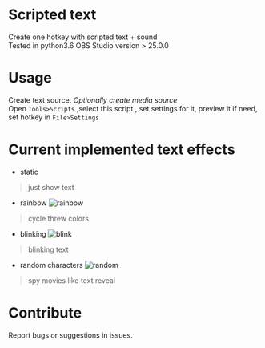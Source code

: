 # Scripted text
Create one hotkey with scripted text + sound  
Tested in python3.6 OBS Studio version > 25.0.0 
# Usage
Create text source.
_Optionally create media source_  
Open `Tools>Scripts` ,select this script , set settings for it, preview it if need, set hotkey in `File>Settings`
# Current implemented text effects
- static 
> just show text
- rainbow
![rainbow](https://i.imgur.com/GmhEDv4.gifv)
> cycle threw colors 
- blinking
![blink](https://i.imgur.com/2M2wDUD.gifv)
> blinking text 
- random characters 
![random](https://i.imgur.com/RYxSTDk.gifv)
> spy movies like text reveal
# Contribute 
Report bugs or suggestions  in issues.
